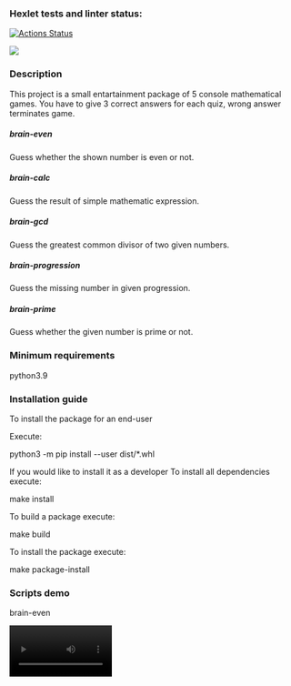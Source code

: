 ### Hexlet tests and linter status:
[![Actions Status](https://github.com/EkaterinaKonst/python-project-49/workflows/hexlet-check/badge.svg)](https://github.com/EkaterinaKonst/python-project-49/actions)

<a href="https://codeclimate.com/github/EkaterinaKonst/python-project-49/maintainability"><img src="https://api.codeclimate.com/v1/badges/856a67b71015f5e578af/maintainability" /></a>

### Description
This project is a small entartainment package of 5 console mathematical games. You have to give 3 correct answers for each quiz, wrong answer terminates game.

##### brain-even
Guess whether the shown number is even or not.

##### brain-calc
Guess the result of simple mathematic expression.

##### brain-gcd
Guess the greatest common divisor of two given numbers.

##### brain-progression
Guess the missing number in given progression.

##### brain-prime
Guess whether the given number is prime or not.

### Minimum requirements
python3.9

### Installation guide
To install the package for an end-user

Execute:

python3 -m pip install --user dist/*.whl

If you would like to install it as a developer
To install all dependencies execute:

make install

To build a package execute:

make build

To install the package execute:

make package-install

### Scripts demo

<p>brain-even</p>
<video src='https://asciinema.org/a/JmhcKaPBqY9I6knzc1isBYKM5' width=180/>

https://asciinema.org/a/JmhcKaPBqY9I6knzc1isBYKM5   brain-even

https://asciinema.org/a/IUZMZK5MgWZdRo3Mnozt0A6VP   brain-calc

https://asciinema.org/a/97c0vTSr8WNyd6hwgMlygawhc   brain-gcd

https://asciinema.org/a/JC2b4qdhjOxNyBnUfDgROxxnR   brain-progression

https://asciinema.org/a/QKMgzoqLj7eWHRLFcccOEpIs6   brain-prime

